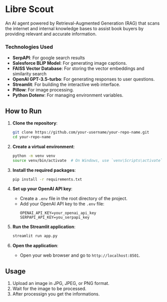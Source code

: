 # Libre Scout
An AI agent powered by Retrieval-Augmented Generation (RAG) that scans the internet and internal knowledge bases to assist book buyers by providing relevant and accurate information.


### Technologies Used
- **SerpAPI**: For google search results
- **Salesforce BLIP Model**: For generating image captions.
- **FAISS Vector Database**: For storing the vector embeddings and similarity search
- **OpenAI GPT-3.5-turbo**: For generating responses to user questions.
- **Streamlit**: For building the interactive web interface.
- **Pillow**: For image processing.
- **Python Dotenv**: For managing environment variables.

## How to Run

1. **Clone the repository**:
    ```sh
    git clone https://github.com/your-username/your-repo-name.git
    cd your-repo-name
    ```

2. **Create a virtual environment**:
    ```sh
    python -m venv venv
    source venv/bin/activate  # On Windows, use `venv\Scripts\activate`
    ```

3. **Install the required packages**:
    ```sh
    pip install -r requirements.txt
    ```

4. **Set up your OpenAI API key**:
    - Create a `.env` file in the root directory of the project.
    - Add your OpenAI API key to the `.env` file:
      ```env
      OPENAI_API_KEY=your_openai_api_key
      SERPAPI_API_KEY=you_serpapi_key
      ```

5. **Run the Streamlit application**:
    ```sh
    streamlit run app.py
    ```

6. **Open the application**:
    - Open your web browser and go to `http://localhost:8501`.

## Usage

1. Upload an image in JPG, JPEG, or PNG format.
2. Wait for the image to be processed.
3. After processign you get the informations.


  
